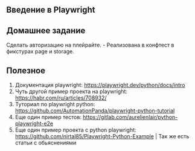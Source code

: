 ## Введение в Playwright

## Домашнее задание
Сделать авторизацию на плейрайте. - Реализована в конфтест в фикстурах page и storage.

## Полезное 


1. Документация playwright: <https://playwright.dev/python/docs/intro>
2. Чуть другой пример проекта на playwright: <https://habr.com/ru/articles/708932/>
3. Туториал по playwright python: <https://github.com/AutomationPanda/playwright-python-tutorial>
4. Еще один пример тестов: <https://gitlab.com/aurelienlair/python-playwright-e2e>
5. Еще один пример проекта с python playwright: <https://github.com/nirtal85/Playwright-Python-Example> | Так же есть статьи с обьяснениями
